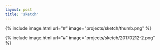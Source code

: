 ```yaml
---
layout: post
title: 'sketch'
---
```


{% include image.html url="#" image="projects/sketch/thumb.png" %}

{% include image.html url="#" image="projects/sketch/20170212-2.png" %}
